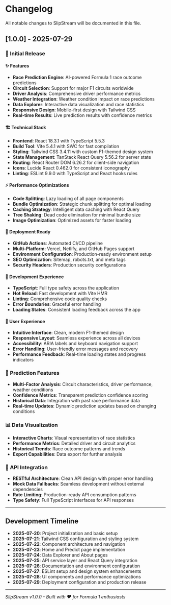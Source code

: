 # Changelog

All notable changes to SlipStream will be documented in this file.

## [1.0.0] - 2025-07-29

### 🎉 Initial Release

#### ✨ Features
- **Race Prediction Engine**: AI-powered Formula 1 race outcome predictions
- **Circuit Selection**: Support for major F1 circuits worldwide
- **Driver Analysis**: Comprehensive driver performance metrics
- **Weather Integration**: Weather condition impact on race predictions
- **Data Explorer**: Interactive data visualization and race statistics
- **Responsive Design**: Mobile-first design with Tailwind CSS
- **Real-time Results**: Live prediction results with confidence metrics

#### 🏗️ Technical Stack
- **Frontend**: React 18.3.1 with TypeScript 5.5.3
- **Build Tool**: Vite 5.4.1 with SWC for fast compilation
- **Styling**: Tailwind CSS 3.4.11 with custom F1-themed design system
- **State Management**: TanStack React Query 5.56.2 for server state
- **Routing**: React Router DOM 6.26.2 for client-side navigation
- **Icons**: Lucide React 0.462.0 for consistent iconography
- **Linting**: ESLint 9.9.0 with TypeScript and React hooks rules

#### ⚡ Performance Optimizations
- **Code Splitting**: Lazy loading of all page components
- **Bundle Optimization**: Strategic chunk splitting for optimal loading
- **Caching Strategy**: Intelligent data caching with React Query
- **Tree Shaking**: Dead code elimination for minimal bundle size
- **Image Optimization**: Optimized assets for faster loading

#### 🚀 Deployment Ready
- **GitHub Actions**: Automated CI/CD pipeline
- **Multi-Platform**: Vercel, Netlify, and GitHub Pages support
- **Environment Configuration**: Production-ready environment setup
- **SEO Optimization**: Sitemap, robots.txt, and meta tags
- **Security Headers**: Production security configurations

#### 🧪 Development Experience
- **TypeScript**: Full type safety across the application
- **Hot Reload**: Fast development with Vite HMR
- **Linting**: Comprehensive code quality checks
- **Error Boundaries**: Graceful error handling
- **Loading States**: Consistent loading feedback across the app

#### 📱 User Experience
- **Intuitive Interface**: Clean, modern F1-themed design
- **Responsive Layout**: Seamless experience across all devices
- **Accessibility**: ARIA labels and keyboard navigation support
- **Error Handling**: User-friendly error messages and recovery
- **Performance Feedback**: Real-time loading states and progress indicators

### 🎯 Prediction Features
- **Multi-Factor Analysis**: Circuit characteristics, driver performance, weather conditions
- **Confidence Metrics**: Transparent prediction confidence scoring
- **Historical Data**: Integration with past race performance data
- **Real-time Updates**: Dynamic prediction updates based on changing conditions

### 📊 Data Visualization
- **Interactive Charts**: Visual representation of race statistics
- **Performance Metrics**: Detailed driver and circuit analytics
- **Historical Trends**: Race outcome patterns and trends
- **Export Capabilities**: Data export for further analysis

### 🔧 API Integration
- **RESTful Architecture**: Clean API design with proper error handling
- **Mock Data Fallbacks**: Seamless development without external dependencies
- **Rate Limiting**: Production-ready API consumption patterns
- **Type Safety**: Full TypeScript interfaces for API responses

---

## Development Timeline

- **2025-07-20**: Project initialization and basic setup
- **2025-07-21**: Tailwind CSS configuration and styling system
- **2025-07-22**: Component architecture and navigation
- **2025-07-23**: Home and Predict page implementation
- **2025-07-24**: Data Explorer and About pages
- **2025-07-25**: API service layer and React Query integration
- **2025-07-26**: Documentation and environment configuration
- **2025-07-27**: ESLint setup and design system enhancements
- **2025-07-28**: UI components and performance optimizations
- **2025-07-29**: Deployment configuration and production release

---

*SlipStream v1.0.0 - Built with ❤️ for Formula 1 enthusiasts*
